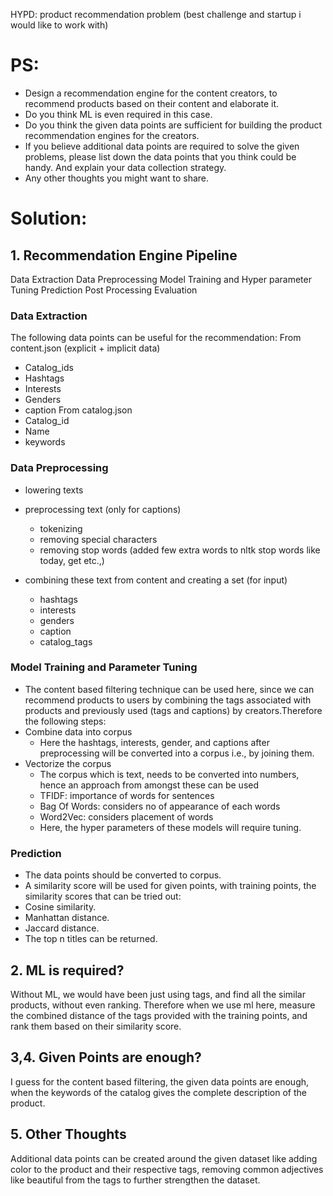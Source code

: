 HYPD: product recommendation problem 
(best challenge and startup i would like to work with)

# PS:
* Design a recommendation engine for the content creators, to recommend products based on their content and elaborate it.
* Do you think ML is even required in this case.
* Do you think the given data points are sufficient for building the product recommendation engines for the creators.
* If you believe additional data points are required to solve the given problems, please list down the data points that you think could be handy. And explain your data collection strategy.
* Any other thoughts you might want to share.

# Solution:

## 1. Recommendation Engine Pipeline
Data Extraction
Data Preprocessing
Model Training and Hyper parameter Tuning
Prediction
Post Processing
Evaluation

### Data Extraction
The following data points can be useful for the recommendation:
From content.json  (explicit + implicit data)
*  Catalog_ids
*  Hashtags
*  Interests
*  Genders
*  caption
From catalog.json
*  Catalog_id
*  Name
*  keywords

### Data Preprocessing
* lowering texts
* preprocessing text (only for captions)
  * tokenizing
  * removing special characters
  * removing stop words (added few extra words to nltk stop words like today, get etc.,)

* combining these text from content and creating a set (for input)
  * hashtags
  * interests
  * genders
  * caption
  * catalog_tags

### Model Training and Parameter Tuning
* The content based filtering technique can be used here, since we can recommend products to users by combining the tags associated with products and previously used (tags and captions) by creators.Therefore the following steps:
* Combine data into corpus
  * Here the hashtags, interests, gender, and captions after preprocessing will be converted into a corpus i.e., by joining them.
* Vectorize the corpus
  * The corpus which is text, needs to be converted into numbers, hence an approach from amongst these can be used
  * TFIDF: importance of words for sentences
  * Bag Of Words: considers no of appearance of each words
  * Word2Vec:  considers placement of words
  * Here, the hyper parameters of these models will require tuning.
 
### Prediction
* The data points should be converted to corpus.
* A similarity score will be used for given points, with training points, the similarity scores that can be tried out:
* Cosine similarity.
* Manhattan distance.
* Jaccard distance.
* The top n titles can be returned.


## 2. ML is required?
Without ML, we would have been just using tags, and find all the similar products, without even ranking. Therefore when we use ml here, measure the combined distance of the tags provided with the training points, and rank them based on their similarity score.

## 3,4.  Given Points are enough?
I guess for the content based filtering, the given data points are enough, when the keywords of the catalog gives the complete description of the product. 

## 5. Other Thoughts
Additional data points can be created around the given dataset like adding color to the product and their respective tags, removing common adjectives like beautiful from the tags to further strengthen the dataset.
